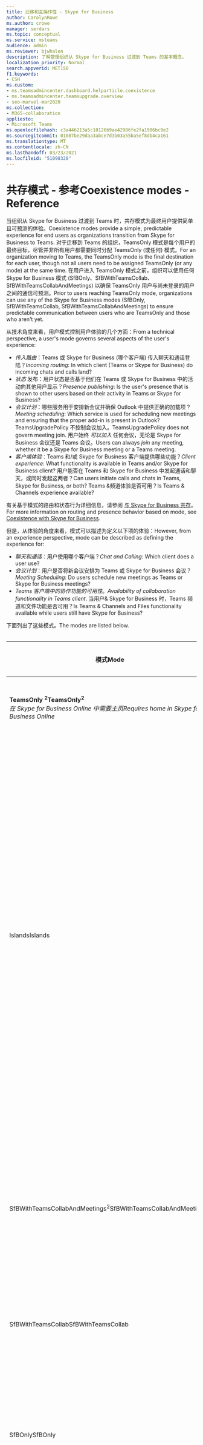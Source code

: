 ```yaml
---
title: 迁移和互操作性 - Skype for Business
author: CarolynRowe
ms.author: crowe
manager: serdars
ms.topic: conceptual
ms.service: msteams
audience: admin
ms.reviewer: bjwhalen
description: 了解管理组织从 Skype for Business 过渡到 Teams 的基本概念。
localization_priority: Normal
search.appverid: MET150
f1.keywords:
- CSH
ms.custom:
- ms.teamsadmincenter.dashboard.helparticle.coexistence
- ms.teamsadmincenter.teamsupgrade.overview
- seo-marvel-mar2020
ms.collection:
- M365-collaboration
appliesto:
- Microsoft Teams
ms.openlocfilehash: c3a446213a5c10126b9ae42986fe2fa1986bc9e2
ms.sourcegitcommit: 01087be29daa3abce7d3b03a55ba5ef8db4ca161
ms.translationtype: MT
ms.contentlocale: zh-CN
ms.lasthandoff: 03/23/2021
ms.locfileid: "51098328"
---
```

# <a name="coexistence-modes---reference"></a><span data-ttu-id="d2bb5-103">共存模式 - 参考</span><span class="sxs-lookup"><span data-stu-id="d2bb5-103">Coexistence modes - Reference</span></span>

<span data-ttu-id="d2bb5-104">当组织从 Skype for Business 过渡到 Teams 时，共存模式为最终用户提供简单且可预测的体验。</span><span class="sxs-lookup"><span data-stu-id="d2bb5-104">Coexistence modes provide a simple, predictable experience for end users as organizations transition from Skype for Business to Teams.</span></span> <span data-ttu-id="d2bb5-105">对于迁移到 Teams 的组织，TeamsOnly 模式是每个用户的最终目标，尽管并非所有用户都需要同时分配 TeamsOnly (或任何) 模式。</span><span class="sxs-lookup"><span data-stu-id="d2bb5-105">For an organization moving to Teams, the TeamsOnly mode is the final destination for each user, though not all users need to be assigned TeamsOnly (or any mode) at the same time.</span></span> <span data-ttu-id="d2bb5-106">在用户进入 TeamsOnly 模式之前，组织可以使用任何 Skype for Business 模式 (SfBOnly、SfBWithTeamsCollab、SfBWithTeamsCollabAndMeetings) 以确保 TeamsOnly 用户与尚未登录的用户之间的通信可预测。</span><span class="sxs-lookup"><span data-stu-id="d2bb5-106">Prior to users reaching TeamsOnly mode, organizations can use any of the Skype for Business modes (SfBOnly, SfBWithTeamsCollab, SfBWithTeamsCollabAndMeetings) to ensure predictable communication between users who are TeamsOnly and those who aren't yet.</span></span>

<span data-ttu-id="d2bb5-107">从技术角度来看，用户模式控制用户体验的几个方面：</span><span class="sxs-lookup"><span data-stu-id="d2bb5-107">From a technical perspective, a user's mode governs several  aspects of the user's experience:</span></span>

- <span data-ttu-id="d2bb5-108">*传入路由*：Teams 或 Skype for Business (哪个客户端) 传入聊天和通话登陆？</span><span class="sxs-lookup"><span data-stu-id="d2bb5-108">*Incoming routing*: In which client (Teams or Skype for Business) do incoming chats and calls land?</span></span> 
- <span data-ttu-id="d2bb5-109">*状态* 发布：用户状态是否基于他们在 Teams 或 Skype for Business 中的活动向其他用户显示？</span><span class="sxs-lookup"><span data-stu-id="d2bb5-109">*Presence publishing*: Is the user's presence that is shown to other users based on their activity in Teams or Skype for Business?</span></span> 
- <span data-ttu-id="d2bb5-110">*会议计划*：哪些服务用于安排新会议并确保 Outlook 中提供正确的加载项？</span><span class="sxs-lookup"><span data-stu-id="d2bb5-110">*Meeting scheduling*: Which service is used for scheduling new meetings and ensuring that the proper add-in is present in Outlook?</span></span> <span data-ttu-id="d2bb5-111">TeamsUpgradePolicy 不控制会议加入。</span><span class="sxs-lookup"><span data-stu-id="d2bb5-111">TeamsUpgradePolicy does not govern meeting join.</span></span> <span data-ttu-id="d2bb5-112">用户始终 *可以加入* 任何会议，无论是 Skype for Business 会议还是 Teams 会议。</span><span class="sxs-lookup"><span data-stu-id="d2bb5-112">Users can always *join* any meeting, whether it be a Skype for Business meeting or a Teams meeting.</span></span>
- <span data-ttu-id="d2bb5-113">*客户端体验*：Teams 和/或 Skype for Business 客户端提供哪些功能？</span><span class="sxs-lookup"><span data-stu-id="d2bb5-113">*Client experience*: What functionality is available in Teams and/or Skype for Business client?</span></span> <span data-ttu-id="d2bb5-114">用户能否在 Teams 和 Skype for Business 中发起通话和聊天，或同时发起这两者？</span><span class="sxs-lookup"><span data-stu-id="d2bb5-114">Can users initiate calls and chats in Teams, Skype for Business, or both?</span></span> <span data-ttu-id="d2bb5-115">Teams &频道体验是否可用？</span><span class="sxs-lookup"><span data-stu-id="d2bb5-115">Is Teams & Channels experience available?</span></span>  

<span data-ttu-id="d2bb5-116">有关基于模式的路由和状态行为详细信息，请参阅 [与 Skype for Business 共存](./coexistence-chat-calls-presence.md)。</span><span class="sxs-lookup"><span data-stu-id="d2bb5-116">For more information on routing and presence behavior based on mode, see [Coexistence with Skype for Business](./coexistence-chat-calls-presence.md).</span></span>

<span data-ttu-id="d2bb5-117">但是，从体验的角度来看，模式可以描述为定义以下项的体验：</span><span class="sxs-lookup"><span data-stu-id="d2bb5-117">However, from an experience perspective, mode can be described as defining the experience for:</span></span>
- <span data-ttu-id="d2bb5-118">*聊天和通话*：用户使用哪个客户端？</span><span class="sxs-lookup"><span data-stu-id="d2bb5-118">*Chat and Calling*: Which client does a user use?</span></span>
- <span data-ttu-id="d2bb5-119">*会议计划*：用户是否将新会议安排为 Teams 或 Skype for Business 会议？</span><span class="sxs-lookup"><span data-stu-id="d2bb5-119">*Meeting Scheduling*: Do users schedule new meetings as Teams or Skype for Business meetings?</span></span>
- <span data-ttu-id="d2bb5-120">*Teams 客户端中的协作功能的可用性*。</span><span class="sxs-lookup"><span data-stu-id="d2bb5-120">*Availability of collaboration functionality in Teams client*.</span></span> <span data-ttu-id="d2bb5-121">当用户& Skype for Business 时，Teams 频道和文件功能是否可用？</span><span class="sxs-lookup"><span data-stu-id="d2bb5-121">Is Teams & Channels and Files functionality available while users still have Skype for Business?</span></span>

<span data-ttu-id="d2bb5-122">下面列出了这些模式。</span><span class="sxs-lookup"><span data-stu-id="d2bb5-122">The modes are listed below.</span></span>
</br>
</br>

|<span data-ttu-id="d2bb5-123">模式</span><span class="sxs-lookup"><span data-stu-id="d2bb5-123">Mode</span></span>|<span data-ttu-id="d2bb5-124">通话和聊天</span><span class="sxs-lookup"><span data-stu-id="d2bb5-124">Calling and Chat</span></span>|<span data-ttu-id="d2bb5-125">会议计划<sup>1</sup></span><span class="sxs-lookup"><span data-stu-id="d2bb5-125">Meeting Scheduling<sup>1</sup></span></span>|<span data-ttu-id="d2bb5-126">Teams & 频道</span><span class="sxs-lookup"><span data-stu-id="d2bb5-126">Teams & Channels</span></span>|<span data-ttu-id="d2bb5-127">用例</span><span class="sxs-lookup"><span data-stu-id="d2bb5-127">Use Case</span></span>|
|---|---|---|---|---|
|<span data-ttu-id="d2bb5-128">**TeamsOnly <sup>2</sup>**</span><span class="sxs-lookup"><span data-stu-id="d2bb5-128">**TeamsOnly<sup>2</sup>**</span></span></br><span data-ttu-id="d2bb5-129">*在 Skype for Business Online 中需要主页*</span><span class="sxs-lookup"><span data-stu-id="d2bb5-129">*Requires home in Skype for Business Online*</span></span>|<span data-ttu-id="d2bb5-130">Teams</span><span class="sxs-lookup"><span data-stu-id="d2bb5-130">Teams</span></span>|<span data-ttu-id="d2bb5-131">Teams</span><span class="sxs-lookup"><span data-stu-id="d2bb5-131">Teams</span></span>|<span data-ttu-id="d2bb5-132">是</span><span class="sxs-lookup"><span data-stu-id="d2bb5-132">Yes</span></span>|<span data-ttu-id="d2bb5-133">正在升级的最终状态。</span><span class="sxs-lookup"><span data-stu-id="d2bb5-133">The final state of being upgraded.</span></span> <span data-ttu-id="d2bb5-134">也是新租户的默认值。</span><span class="sxs-lookup"><span data-stu-id="d2bb5-134">Also the default for new tenants.</span></span>|
|<span data-ttu-id="d2bb5-135">Islands</span><span class="sxs-lookup"><span data-stu-id="d2bb5-135">Islands</span></span>|<span data-ttu-id="d2bb5-136">任一</span><span class="sxs-lookup"><span data-stu-id="d2bb5-136">Either</span></span>|<span data-ttu-id="d2bb5-137">任一</span><span class="sxs-lookup"><span data-stu-id="d2bb5-137">Either</span></span>|<span data-ttu-id="d2bb5-138">是</span><span class="sxs-lookup"><span data-stu-id="d2bb5-138">Yes</span></span>|<span data-ttu-id="d2bb5-139">默认配置。</span><span class="sxs-lookup"><span data-stu-id="d2bb5-139">Default configuration.</span></span> <span data-ttu-id="d2bb5-140">允许单个用户并排评估这两个客户端。</span><span class="sxs-lookup"><span data-stu-id="d2bb5-140">Allows a single user to evaluate both clients side by side.</span></span> <span data-ttu-id="d2bb5-141">聊天和通话可以登陆任一客户端，因此用户必须始终运行这两个客户端。</span><span class="sxs-lookup"><span data-stu-id="d2bb5-141">Chats and calls can land in either client, so users must always run both clients.</span></span> <span data-ttu-id="d2bb5-142">为了避免令人困惑或回归的 Skype for Business 体验，Skype for Business 将继续处理外部 (联合) 通信、PSTN 语音服务和语音应用程序、Office 集成和其他一些集成。</span><span class="sxs-lookup"><span data-stu-id="d2bb5-142">To avoid a confusing or regressed Skype for Business experience, external (federated) communications, PSTN voice services and voice applications, Office integration, and several other integrations continue to be handled by Skype for Business.</span></span>|
|<span data-ttu-id="d2bb5-143">SfBWithTeamsCollabAndMeetings<sup>2</sup></span><span class="sxs-lookup"><span data-stu-id="d2bb5-143">SfBWithTeamsCollabAndMeetings<sup>2</sup></span></span>|<span data-ttu-id="d2bb5-144">Skype for Business</span><span class="sxs-lookup"><span data-stu-id="d2bb5-144">Skype for Business</span></span>|<span data-ttu-id="d2bb5-145">Teams</span><span class="sxs-lookup"><span data-stu-id="d2bb5-145">Teams</span></span>|<span data-ttu-id="d2bb5-146">是</span><span class="sxs-lookup"><span data-stu-id="d2bb5-146">Yes</span></span>|<span data-ttu-id="d2bb5-147">"会议第一"。</span><span class="sxs-lookup"><span data-stu-id="d2bb5-147">"Meetings First".</span></span> <span data-ttu-id="d2bb5-148">主要面向本地组织，如果尚未准备好将呼叫转移到云，则他们可受益于 Teams 会议功能。</span><span class="sxs-lookup"><span data-stu-id="d2bb5-148">Primarily for on-premises organizations to benefit from Teams meeting functionality, if they are not yet ready to move calling to the cloud.</span></span>|
|<span data-ttu-id="d2bb5-149">SfBWithTeamsCollab</span><span class="sxs-lookup"><span data-stu-id="d2bb5-149">SfBWithTeamsCollab</span></span>|<span data-ttu-id="d2bb5-150">Skype for Business</span><span class="sxs-lookup"><span data-stu-id="d2bb5-150">Skype for Business</span></span>|<span data-ttu-id="d2bb5-151">Skype for Business</span><span class="sxs-lookup"><span data-stu-id="d2bb5-151">Skype for Business</span></span>|<span data-ttu-id="d2bb5-152">是</span><span class="sxs-lookup"><span data-stu-id="d2bb5-152">Yes</span></span>|<span data-ttu-id="d2bb5-153">需要更严格管理控制的复杂组织的备用起点。</span><span class="sxs-lookup"><span data-stu-id="d2bb5-153">Alternate starting point for complex organizations that need tighter administrative control.</span></span>|
|<span data-ttu-id="d2bb5-154">SfBOnly</span><span class="sxs-lookup"><span data-stu-id="d2bb5-154">SfBOnly</span></span>|<span data-ttu-id="d2bb5-155">Skype for Business</span><span class="sxs-lookup"><span data-stu-id="d2bb5-155">Skype for Business</span></span>|<span data-ttu-id="d2bb5-156">Skype for Business</span><span class="sxs-lookup"><span data-stu-id="d2bb5-156">Skype for Business</span></span>|<span data-ttu-id="d2bb5-157">否<sup>3</sup></span><span class="sxs-lookup"><span data-stu-id="d2bb5-157">No<sup>3</sup></span></span>|<span data-ttu-id="d2bb5-158">针对对数据控制有严格要求的组织的专用方案。</span><span class="sxs-lookup"><span data-stu-id="d2bb5-158">Specialized scenario for organizations with strict requirements around data control.</span></span> <span data-ttu-id="d2bb5-159">Teams 仅用于加入其他人安排的会议。</span><span class="sxs-lookup"><span data-stu-id="d2bb5-159">Teams is used only to join meetings scheduled by others.</span></span>|
||||||

</br>
</br>

<span data-ttu-id="d2bb5-160">**注意：**</span><span class="sxs-lookup"><span data-stu-id="d2bb5-160">**Notes:**</span></span>

<span data-ttu-id="d2bb5-161"><sup>1</sup> 无论是在 Teams 中 (Skype for Business) ，加入现有会议的能力都不受模式约束。</span><span class="sxs-lookup"><span data-stu-id="d2bb5-161"><sup>1</sup> The ability to join an existing meeting (whether scheduled in Teams or in Skype for Business) isn't governed by mode.</span></span> <span data-ttu-id="d2bb5-162">默认情况下，用户始终可以加入他们受邀参加的任何会议。</span><span class="sxs-lookup"><span data-stu-id="d2bb5-162">By default, users can always join any meeting they have been invited to.</span></span>

<span data-ttu-id="d2bb5-163"><sup>2</sup> 默认情况下，向单个用户分配 TeamsOnly 或 SfbWithTeamsCollabAndMeetings 时，该用户计划用于将来的任何现有 Skype for Business 会议将转换为 Teams 会议。</span><span class="sxs-lookup"><span data-stu-id="d2bb5-163"><sup>2</sup> By default, when assigning either TeamsOnly or SfbWithTeamsCollabAndMeetings to an individual user, any existing Skype for Business meetings scheduled by that user for the future are converted to Teams meetings.</span></span> <span data-ttu-id="d2bb5-164">如果需要，可以通过在授予 TeamsUpgradePolicy 时指定 ，或在 Teams 管理门户中取消选中复选框，将这些会议保留为 Skype for Business  `-MigrateMeetingsToTeams $false` 会议。</span><span class="sxs-lookup"><span data-stu-id="d2bb5-164">If desired, you can leave these meetings as Skype for Business meetings either by specifying  `-MigrateMeetingsToTeams $false` when granting TeamsUpgradePolicy, or by unselecting the checkbox in the Teams Admin portal.</span></span> <span data-ttu-id="d2bb5-165">在租户范围内授予 TeamsUpgradePolicy 时，无法将会议从 Skype for Business 转换为 Teams。</span><span class="sxs-lookup"><span data-stu-id="d2bb5-165">The ability to convert meetings from Skype for Business to Teams is not available when granting TeamsUpgradePolicy on a tenant-wide basis.</span></span> 

<span data-ttu-id="d2bb5-166"><sup>3</sup> 目前，Teams 无法禁用 Teams 和频道功能，因此目前仍保持启用状态。</span><span class="sxs-lookup"><span data-stu-id="d2bb5-166"><sup>3</sup> Currently, Teams does not have the ability to disable the Teams and Channels functionality so this remains enabled for now.</span></span>


## <a name="using-teamsupgradepolicy"></a><span data-ttu-id="d2bb5-167">使用 TeamsUpgradePolicy</span><span class="sxs-lookup"><span data-stu-id="d2bb5-167">Using TeamsUpgradePolicy</span></span>

<span data-ttu-id="d2bb5-168">TeamsUpgradePolicy 公开两个关键属性：Mode 和 NotifySfbUsers。</span><span class="sxs-lookup"><span data-stu-id="d2bb5-168">TeamsUpgradePolicy exposes two key properties: Mode and NotifySfbUsers.</span></span> 
</br>
</br>

|<span data-ttu-id="d2bb5-169">参数</span><span class="sxs-lookup"><span data-stu-id="d2bb5-169">Parameter</span></span>|<span data-ttu-id="d2bb5-170">类型</span><span class="sxs-lookup"><span data-stu-id="d2bb5-170">Type</span></span>|<span data-ttu-id="d2bb5-171">允许的值</span><span class="sxs-lookup"><span data-stu-id="d2bb5-171">Allowed values</span></span></br><span data-ttu-id="d2bb5-172"> (以斜体显示) </span><span class="sxs-lookup"><span data-stu-id="d2bb5-172">(default in italics)</span></span>|<span data-ttu-id="d2bb5-173">说明</span><span class="sxs-lookup"><span data-stu-id="d2bb5-173">Description</span></span>|
|---|---|---|---|
|<span data-ttu-id="d2bb5-174">模式</span><span class="sxs-lookup"><span data-stu-id="d2bb5-174">Mode</span></span>|<span data-ttu-id="d2bb5-175">枚举</span><span class="sxs-lookup"><span data-stu-id="d2bb5-175">Enum</span></span>|<span data-ttu-id="d2bb5-176">*Islands*</span><span class="sxs-lookup"><span data-stu-id="d2bb5-176">*Islands*</span></span></br><span data-ttu-id="d2bb5-177">TeamsOnly</span><span class="sxs-lookup"><span data-stu-id="d2bb5-177">TeamsOnly</span></span></br><span data-ttu-id="d2bb5-178">SfBOnly</span><span class="sxs-lookup"><span data-stu-id="d2bb5-178">SfBOnly</span></span></br><span data-ttu-id="d2bb5-179">SfBWithTeamsCollab</span><span class="sxs-lookup"><span data-stu-id="d2bb5-179">SfBWithTeamsCollab</span></span></br><span data-ttu-id="d2bb5-180">SfBWithTeamsCollabAndMeetings</span><span class="sxs-lookup"><span data-stu-id="d2bb5-180">SfBWithTeamsCollabAndMeetings</span></span>|<span data-ttu-id="d2bb5-181">指示客户端应运行的模式。</span><span class="sxs-lookup"><span data-stu-id="d2bb5-181">Indicates the mode the client should run in.</span></span>|
|<span data-ttu-id="d2bb5-182">NotifySfbUsers</span><span class="sxs-lookup"><span data-stu-id="d2bb5-182">NotifySfbUsers</span></span>|<span data-ttu-id="d2bb5-183">Bool</span><span class="sxs-lookup"><span data-stu-id="d2bb5-183">Bool</span></span>|<span data-ttu-id="d2bb5-184">*False* 或 true</span><span class="sxs-lookup"><span data-stu-id="d2bb5-184">*False* or true</span></span>|<span data-ttu-id="d2bb5-185">指示是否显示 Skype for Business 客户端中的横幅，告知用户 Teams 即将替换 Skype for Business。</span><span class="sxs-lookup"><span data-stu-id="d2bb5-185">Indicates whether to show a banner in the Skype for Business client informing the user that Teams will soon replace Skype for Business.</span></span> <span data-ttu-id="d2bb5-186">如果 Mode=TeamsOnly，这不能为 true。</span><span class="sxs-lookup"><span data-stu-id="d2bb5-186">This can't be true if Mode=TeamsOnly.</span></span>|
|||||

<span data-ttu-id="d2bb5-187">Teams 通过内置的只读策略提供 TeamsUpgradePolicy 的所有相关实例。</span><span class="sxs-lookup"><span data-stu-id="d2bb5-187">Teams provides all relevant instances of TeamsUpgradePolicy via built-in, read-only policies.</span></span> <span data-ttu-id="d2bb5-188">因此，只有 Get 和 Grant cmdlet 可用。</span><span class="sxs-lookup"><span data-stu-id="d2bb5-188">Therefore, only Get and Grant cmdlets are available.</span></span> <span data-ttu-id="d2bb5-189">下面列出了内置实例。</span><span class="sxs-lookup"><span data-stu-id="d2bb5-189">The built-in instances are listed below.</span></span>
</br>
</br>

|<span data-ttu-id="d2bb5-190">Identity </span><span class="sxs-lookup"><span data-stu-id="d2bb5-190">Identity</span></span>|<span data-ttu-id="d2bb5-191">模式</span><span class="sxs-lookup"><span data-stu-id="d2bb5-191">Mode</span></span>|<span data-ttu-id="d2bb5-192">NotifySfbUsers</span><span class="sxs-lookup"><span data-stu-id="d2bb5-192">NotifySfbUsers</span></span>|
|---|---|---|
|<span data-ttu-id="d2bb5-193">Islands</span><span class="sxs-lookup"><span data-stu-id="d2bb5-193">Islands</span></span>|<span data-ttu-id="d2bb5-194">Islands</span><span class="sxs-lookup"><span data-stu-id="d2bb5-194">Islands</span></span>|<span data-ttu-id="d2bb5-195">False</span><span class="sxs-lookup"><span data-stu-id="d2bb5-195">False</span></span>|
|<span data-ttu-id="d2bb5-196">IslandsWithNotify</span><span class="sxs-lookup"><span data-stu-id="d2bb5-196">IslandsWithNotify</span></span>|<span data-ttu-id="d2bb5-197">Islands</span><span class="sxs-lookup"><span data-stu-id="d2bb5-197">Islands</span></span>|<span data-ttu-id="d2bb5-198">True</span><span class="sxs-lookup"><span data-stu-id="d2bb5-198">True</span></span>|
|<span data-ttu-id="d2bb5-199">SfBOnly</span><span class="sxs-lookup"><span data-stu-id="d2bb5-199">SfBOnly</span></span>|<span data-ttu-id="d2bb5-200">SfBOnly</span><span class="sxs-lookup"><span data-stu-id="d2bb5-200">SfBOnly</span></span>|<span data-ttu-id="d2bb5-201">False</span><span class="sxs-lookup"><span data-stu-id="d2bb5-201">False</span></span>|
|<span data-ttu-id="d2bb5-202">SfBOnlyWithNotify</span><span class="sxs-lookup"><span data-stu-id="d2bb5-202">SfBOnlyWithNotify</span></span>|<span data-ttu-id="d2bb5-203">SfBOnly</span><span class="sxs-lookup"><span data-stu-id="d2bb5-203">SfBOnly</span></span>|<span data-ttu-id="d2bb5-204">True</span><span class="sxs-lookup"><span data-stu-id="d2bb5-204">True</span></span>|
|<span data-ttu-id="d2bb5-205">SfBWithTeamsCollab</span><span class="sxs-lookup"><span data-stu-id="d2bb5-205">SfBWithTeamsCollab</span></span>|<span data-ttu-id="d2bb5-206">SfBWithTeamsCollab</span><span class="sxs-lookup"><span data-stu-id="d2bb5-206">SfBWithTeamsCollab</span></span>|<span data-ttu-id="d2bb5-207">False</span><span class="sxs-lookup"><span data-stu-id="d2bb5-207">False</span></span>|
|<span data-ttu-id="d2bb5-208">SfBWithTeamsCollabWithNotify</span><span class="sxs-lookup"><span data-stu-id="d2bb5-208">SfBWithTeamsCollabWithNotify</span></span>|<span data-ttu-id="d2bb5-209">SfBWithTeamsCollab</span><span class="sxs-lookup"><span data-stu-id="d2bb5-209">SfBWithTeamsCollab</span></span>|<span data-ttu-id="d2bb5-210">True</span><span class="sxs-lookup"><span data-stu-id="d2bb5-210">True</span></span>|
|<span data-ttu-id="d2bb5-211">SfBWithTeamsCollabAndMeetings</span><span class="sxs-lookup"><span data-stu-id="d2bb5-211">SfBWithTeamsCollabAndMeetings</span></span>|<span data-ttu-id="d2bb5-212">SfBWithTeamsCollabAndMeetings</span><span class="sxs-lookup"><span data-stu-id="d2bb5-212">SfBWithTeamsCollabAndMeetings</span></span>|<span data-ttu-id="d2bb5-213">False</span><span class="sxs-lookup"><span data-stu-id="d2bb5-213">False</span></span>|
|<span data-ttu-id="d2bb5-214">SfBWithTeamsCollabAndMeetingsWithNotify</span><span class="sxs-lookup"><span data-stu-id="d2bb5-214">SfBWithTeamsCollabAndMeetingsWithNotify</span></span>|<span data-ttu-id="d2bb5-215">SfBWithTeamsCollabAndMeetings</span><span class="sxs-lookup"><span data-stu-id="d2bb5-215">SfBWithTeamsCollabAndMeetings</span></span>|<span data-ttu-id="d2bb5-216">True</span><span class="sxs-lookup"><span data-stu-id="d2bb5-216">True</span></span>|
|<span data-ttu-id="d2bb5-217">UpgradeToTeams</span><span class="sxs-lookup"><span data-stu-id="d2bb5-217">UpgradeToTeams</span></span>|<span data-ttu-id="d2bb5-218">TeamsOnly</span><span class="sxs-lookup"><span data-stu-id="d2bb5-218">TeamsOnly</span></span>|<span data-ttu-id="d2bb5-219">False</span><span class="sxs-lookup"><span data-stu-id="d2bb5-219">False</span></span>|
|<span data-ttu-id="d2bb5-220">全局</span><span class="sxs-lookup"><span data-stu-id="d2bb5-220">Global</span></span></br><span data-ttu-id="d2bb5-221">*Default*</span><span class="sxs-lookup"><span data-stu-id="d2bb5-221">*Default*</span></span>|<span data-ttu-id="d2bb5-222">Islands</span><span class="sxs-lookup"><span data-stu-id="d2bb5-222">Islands</span></span>|<span data-ttu-id="d2bb5-223">False</span><span class="sxs-lookup"><span data-stu-id="d2bb5-223">False</span></span>|
||||

<span data-ttu-id="d2bb5-224">这些策略实例可以授予单个用户，也可以基于租户范围授予。</span><span class="sxs-lookup"><span data-stu-id="d2bb5-224">These policy instances can be granted either to individual users or on a tenant-wide basis.</span></span> <span data-ttu-id="d2bb5-225">例如：</span><span class="sxs-lookup"><span data-stu-id="d2bb5-225">For example:</span></span>
- <span data-ttu-id="d2bb5-226">若要将用户 ($SipAddress) Teams，请授予"UpgradeToTeams"实例：</span><span class="sxs-lookup"><span data-stu-id="d2bb5-226">To upgrade a user ($SipAddress) to Teams, grant the "UpgradeToTeams" instance:</span></span></br>
`Grant-CsTeamsUpgradePolicy -PolicyName UpgradeToTeams -Identity $SipAddress`
- <span data-ttu-id="d2bb5-227">若要升级整个租户，请省略 grant 命令中的 identity 参数：</span><span class="sxs-lookup"><span data-stu-id="d2bb5-227">To upgrade the entire tenant, omit the identity parameter from the grant command:</span></span></br>
`Grant-CsTeamsUpgradePolicy -PolicyName UpgradeToTeams`

## <a name="the-teams-client-user-experience-when-using-skype-for-business-modes"></a><span data-ttu-id="d2bb5-228">使用 Skype for Business 模式时 Teams 客户端用户体验</span><span class="sxs-lookup"><span data-stu-id="d2bb5-228">The Teams client user experience when using Skype for Business modes</span></span>

<span data-ttu-id="d2bb5-229">如果用户位于任何 Skype for Business 模式 (SfBOnly、SfBWithTeamsCollab、SfBWithTeamsCollabAndMeetings) 中，所有传入的聊天和呼叫将路由到用户的 Skype for Business 客户端。</span><span class="sxs-lookup"><span data-stu-id="d2bb5-229">When a user is in any of the Skype for Business modes (SfBOnly, SfBWithTeamsCollab, SfBWithTeamsCollabAndMeetings), all incoming chats and calls are routed to the user's Skype for Business client.</span></span> <span data-ttu-id="d2bb5-230">为了避免最终用户混淆并确保正确的路由，当用户处于任何 Skype for Business 模式时，将自动禁用 Teams 客户端中的呼叫和聊天功能。</span><span class="sxs-lookup"><span data-stu-id="d2bb5-230">To avoid end-user confusion and ensure proper routing, calling and chat functionality in the Teams client is automatically disabled when a user is in any of the Skype for Business modes.</span></span> <span data-ttu-id="d2bb5-231">同样，当用户处于 SfBOnly 或 SfBWithTeamsCollab 模式时，Teams 中的会议计划会自动禁用，当用户处于 SfBWithTeamsCollabAndMeetings 模式时自动启用。</span><span class="sxs-lookup"><span data-stu-id="d2bb5-231">Similarly, meeting scheduling in Teams is automatically disabled when users are in the SfBOnly or SfBWithTeamsCollab modes, and automatically enabled when a user is in the SfBWithTeamsCollabAndMeetings mode.</span></span> <span data-ttu-id="d2bb5-232">有关详细信息，请参阅 [Teams 客户端体验和共存模式的一致性](./teams-client-experience-and-conformance-to-coexistence-modes.md)。</span><span class="sxs-lookup"><span data-stu-id="d2bb5-232">For details, see [Teams client experience and conformance to coexistence modes](./teams-client-experience-and-conformance-to-coexistence-modes.md).</span></span>

> [!Note] 
> - <span data-ttu-id="d2bb5-233">在交付 Teams 和频道的自动强制执行之前，SfbOnly 和 SfBWithTeamsCollab 模式的行为相同。</span><span class="sxs-lookup"><span data-stu-id="d2bb5-233">Prior to delivery of the automatic enforcement of Teams and Channels, the SfbOnly and SfBWithTeamsCollab modes behave the same.</span></span>


## <a name="detailed-mode-descriptions"></a><span data-ttu-id="d2bb5-234">详细模式说明</span><span class="sxs-lookup"><span data-stu-id="d2bb5-234">Detailed mode descriptions</span></span>
</br>
</br>

|<span data-ttu-id="d2bb5-235">模式</span><span class="sxs-lookup"><span data-stu-id="d2bb5-235">Mode</span></span>|<span data-ttu-id="d2bb5-236">解释</span><span class="sxs-lookup"><span data-stu-id="d2bb5-236">Explanation</span></span>|
|---|---|
|<span data-ttu-id="d2bb5-237">**Islands**</span><span class="sxs-lookup"><span data-stu-id="d2bb5-237">**Islands**</span></span></br><span data-ttu-id="d2bb5-238"> (默认) </span><span class="sxs-lookup"><span data-stu-id="d2bb5-238">(default)</span></span>|<span data-ttu-id="d2bb5-239">用户同时运行 Skype for Business 和 Teams。</span><span class="sxs-lookup"><span data-stu-id="d2bb5-239">A user runs both Skype for Business and Teams side by side.</span></span> <span data-ttu-id="d2bb5-240">此用户：</span><span class="sxs-lookup"><span data-stu-id="d2bb5-240">This user:</span></span></br><ul><li><span data-ttu-id="d2bb5-241">可以在 Skype for Business 或 Teams 客户端中发起聊天和 VoIP 呼叫。</span><span class="sxs-lookup"><span data-stu-id="d2bb5-241">Can initiate chats and VoIP calls in either Skype for Business or Teams client.</span></span> <span data-ttu-id="d2bb5-242">注意：在本地拥有 Skype for Business 的用户无法从 Teams 启动以联系其他 Skype for Business 用户，无论接收者的模式如何。</span><span class="sxs-lookup"><span data-stu-id="d2bb5-242">Note: Users with Skype for Business homed on-premises cannot initiate from Teams to reach another Skype for Business user, regardless of the recipient's mode.</span></span><li><span data-ttu-id="d2bb5-243">接收其他& Skype for Business 客户端在 Skype for Business 中发起的 VoIP 呼叫的聊天。</span><span class="sxs-lookup"><span data-stu-id="d2bb5-243">Receives chats & VoIP calls initiated in Skype for Business by another user in their Skype for Business client.</span></span><li><span data-ttu-id="d2bb5-244">在 Teams 客户端&用户在 Teams 中发起 VoIP 呼叫时接收聊天（如果他们位于同一 *租户中*）。</span><span class="sxs-lookup"><span data-stu-id="d2bb5-244">Receives chats & VoIP calls initiated in Teams by another user in their Teams client if they are in the *same tenant*.</span></span><li><span data-ttu-id="d2bb5-245">接收由& Skype for Business 客户端中的其他用户在 Teams 中发起的 VoIP 呼叫的聊天（如果他们在联合租户  *中*）。</span><span class="sxs-lookup"><span data-stu-id="d2bb5-245">Receives chats & VoIP calls initiated in Teams by another user in their Skype for Business client if they are in a  *federated tenant*.</span></span> <li><span data-ttu-id="d2bb5-246">具有 PSTN 功能，如下所述：</span><span class="sxs-lookup"><span data-stu-id="d2bb5-246">Has PSTN functionality as noted below:</span></span><ul><li><span data-ttu-id="d2bb5-247">当用户在本地的 Skype for Business 中企业语音，PSTN 呼叫始终在 Skype for Business 中发起和接收。</span><span class="sxs-lookup"><span data-stu-id="d2bb5-247">When the user is homed in Skype for Business on-premises and has Enterprise Voice, PSTN calls are always initiated and received in Skype for Business.</span></span><li><span data-ttu-id="d2bb5-248">当用户位于 Skype for Business Online 上并且拥有 Microsoft Phone System 时，用户始终在 Skype for Business 中发起和接收 PSTN 呼叫：</span><span class="sxs-lookup"><span data-stu-id="d2bb5-248">When the user is homed on Skype for Business Online and has Microsoft Phone System, the user always initiates and receives PSTN calls in Skype for Business:</span></span><ul><li><span data-ttu-id="d2bb5-249">无论用户具有 Microsoft 呼叫计划，还是通过 Skype for Business Cloud Connector Edition 或 Skype for Business Server (混合语音本地部署连接到 PSTN 网络，) 。</span><span class="sxs-lookup"><span data-stu-id="d2bb5-249">This happens whether the user has a Microsoft Calling Plan, or connects to the PSTN network through either Skype for Business Cloud Connector Edition or an on-premises deployment of Skype for Business Server (hybrid voice).</span></span><li><span data-ttu-id="d2bb5-250">**注意：在群岛模式下不支持电话系统直接路由。**</span><span class="sxs-lookup"><span data-stu-id="d2bb5-250">**Note: Phone System Direct Routing is not supported in Islands mode.**</span></span></ul></ul><li><span data-ttu-id="d2bb5-251">在 Skype for Business 中接收 Microsoft 呼叫队列和自动助理呼叫：</span><span class="sxs-lookup"><span data-stu-id="d2bb5-251">Receives Microsoft Call Queues and Auto-Attendant calls in Skype for Business:</span></span><ul><li><span data-ttu-id="d2bb5-252">在群岛模式下，分配给呼叫队列和自动助理的电话号码不能 **是电话** 系统直接路由号码。</span><span class="sxs-lookup"><span data-stu-id="d2bb5-252">Phone numbers assigned to Call Queues and Auto-Attendants **cannot** be Phone System Direct Routing numbers in Islands mode.</span></span></ul></ul><li><span data-ttu-id="d2bb5-253">可以在 Teams 或 Skype for Business (安排会议，并且将默认看到这两个) 。</span><span class="sxs-lookup"><span data-stu-id="d2bb5-253">Can schedule meetings in Teams or Skype for Business (and will see both plug-ins by default).</span></span><li><span data-ttu-id="d2bb5-254">可以加入任何 Skype for Business 或 Teams 会议;会议将在相应的客户端中打开。</span><span class="sxs-lookup"><span data-stu-id="d2bb5-254">Can join any Skype for Business or Teams meeting; the meeting will open in the respective client.</span></span></ul>|
|<span data-ttu-id="d2bb5-255">**SfBOnly**</span><span class="sxs-lookup"><span data-stu-id="d2bb5-255">**SfBOnly**</span></span>|<span data-ttu-id="d2bb5-256">用户仅运行 Skype for Business。</span><span class="sxs-lookup"><span data-stu-id="d2bb5-256">A user runs only Skype for Business.</span></span> <span data-ttu-id="d2bb5-257">此用户：</span><span class="sxs-lookup"><span data-stu-id="d2bb5-257">This user:</span></span></br><ul><li><span data-ttu-id="d2bb5-258">只能从 Skype for Business 发起聊天和通话。</span><span class="sxs-lookup"><span data-stu-id="d2bb5-258">Can initiate chats and calls from Skype for Business only.</span></span><li><span data-ttu-id="d2bb5-259">无论发起在何处，都可以在 Skype for Business 客户端中接收任何聊天/呼叫，除非发起者是在本地拥有 Skype for Business 的 Teams 用户。*<li> 只能安排 Skype for Business 会议，但可以加入 Skype for </br> \* Business 或 Teams 会议。* 不建议将群岛模式与本地用户结合使用，而不要与 SfBOnly 模式下的其他用户结合使用。</span><span class="sxs-lookup"><span data-stu-id="d2bb5-259">Receives any chat/call in their Skype for Business client, regardless of where initiated, unless the initiator is a Teams user with Skype for Business homed on-premises.*<li>Can schedule only Skype for Business meetings, but can join Skype for Business or Teams meetings.</br>\** Using Islands mode with on-premises users is not recommended in combination with other users in SfBOnly mode.</span></span> <span data-ttu-id="d2bb5-260">如果本地拥有 Skype for Business 的 Teams 用户发起与 SfBOnly 用户的通话或聊天，则 SfBOnly 用户不可访问，并收到错过的聊天或呼叫电子邮件。\*</span><span class="sxs-lookup"><span data-stu-id="d2bb5-260">If a Teams user with Skype for Business homed on-premises initiates a call or chat to an SfBOnly user, the SfBOnly user is not reachable and receives a missed chat or call email.\*</span></span>|
|<span data-ttu-id="d2bb5-261">**SfBWithTeamsCollab**</span><span class="sxs-lookup"><span data-stu-id="d2bb5-261">**SfBWithTeamsCollab**</span></span>|<span data-ttu-id="d2bb5-262">用户同时运行 Skype for Business 和 Teams。</span><span class="sxs-lookup"><span data-stu-id="d2bb5-262">A user runs both Skype for Business and Teams side by side.</span></span> <span data-ttu-id="d2bb5-263">此用户：</span><span class="sxs-lookup"><span data-stu-id="d2bb5-263">This user:</span></span></br><ul><li><span data-ttu-id="d2bb5-264">具有 SfBOnly 模式下用户的功能。</span><span class="sxs-lookup"><span data-stu-id="d2bb5-264">Has the functionality of a user in SfBOnly mode.</span></span><li><span data-ttu-id="d2bb5-265">仅为组协作和频道 (Teams) ;聊天/通话/会议安排被禁用。</span><span class="sxs-lookup"><span data-stu-id="d2bb5-265">Has Teams enabled only for group collaboration (Channels); chat/calling/meeting scheduling are disabled.</span></span></ul>|
|<span data-ttu-id="d2bb5-266">**SfBWithTeamsCollab </br> AndMeetings**</span><span class="sxs-lookup"><span data-stu-id="d2bb5-266">**SfBWithTeamsCollab</br>AndMeetings**</span></span>|<span data-ttu-id="d2bb5-267">用户同时运行 Skype for Business 和 Teams。</span><span class="sxs-lookup"><span data-stu-id="d2bb5-267">A user runs both Skype for Business and Teams side by side.</span></span> <span data-ttu-id="d2bb5-268">此用户：</span><span class="sxs-lookup"><span data-stu-id="d2bb5-268">This user:</span></span><ul><li><span data-ttu-id="d2bb5-269">具有 SfBOnly 模式下用户的聊天和通话功能。</span><span class="sxs-lookup"><span data-stu-id="d2bb5-269">Has the chat and calling functionality of user in SfBOnly mode.</span></span><li><span data-ttu-id="d2bb5-270">已启用 Teams 进行组协作 (频道 - 包括频道对话) ;聊天和通话已禁用。</span><span class="sxs-lookup"><span data-stu-id="d2bb5-270">Has Teams enabled for group collaboration (channels - includes channel conversations); chat and calling are disabled.</span></span><li><span data-ttu-id="d2bb5-271">只能安排 Teams 会议，但可以加入 Skype for Business 或 Teams 会议。</span><span class="sxs-lookup"><span data-stu-id="d2bb5-271">Can schedule only Teams meetings, but can join Skype for Business or Teams meetings.</span></span></ul>|
|<span data-ttu-id="d2bb5-272">**TeamsOnly**</span><span class="sxs-lookup"><span data-stu-id="d2bb5-272">**TeamsOnly**</span></span></br><span data-ttu-id="d2bb5-273"> (SfB Online 家庭版) </span><span class="sxs-lookup"><span data-stu-id="d2bb5-273">(requires SfB Online home)</span></span>|<span data-ttu-id="d2bb5-274">用户仅运行 Teams。</span><span class="sxs-lookup"><span data-stu-id="d2bb5-274">A user runs only Teams.</span></span> <span data-ttu-id="d2bb5-275">此用户：</span><span class="sxs-lookup"><span data-stu-id="d2bb5-275">This user:</span></span><ul><li><span data-ttu-id="d2bb5-276">无论从何处启动，都可以在 Teams 客户端中接收任何聊天和通话。</span><span class="sxs-lookup"><span data-stu-id="d2bb5-276">Receives any chats and calls in their Teams client, regardless of where initiated.</span></span><li><span data-ttu-id="d2bb5-277">只能从 Teams 发起聊天和通话。</span><span class="sxs-lookup"><span data-stu-id="d2bb5-277">Can initiate chats and calls from Teams only.</span></span><li><span data-ttu-id="d2bb5-278">只能在 Teams 中安排会议，但可以加入 Skype for Business 或 Teams 会议。</span><span class="sxs-lookup"><span data-stu-id="d2bb5-278">Can schedule meetings in Teams only, but can join Skype for Business or Teams meetings.</span></span><li><span data-ttu-id="d2bb5-279">可以继续使用 Skype for Business IP 电话。</span><span class="sxs-lookup"><span data-stu-id="d2bb5-279">Can continue to use Skype for Business IP phones.</span></span><br><br><span data-ttu-id="d2bb5-280">*在 Teams 采用饱和之前，不建议在群岛模式下将 TeamsOnly 模式与其他用户结合使用;也就是说，所有岛屿模式用户都主动使用和监视 Teams 和 Skype for Business 客户端。如果 TeamsOnly 用户发起与群岛用户的通话或聊天，该呼叫或聊天将登陆到群岛用户的 Teams 客户端;如果群岛用户不使用或监视 Teams，该用户将显示为脱机状态，并且 TeamsOnly 用户无法访问该用户。*</span><span class="sxs-lookup"><span data-stu-id="d2bb5-280">*Using TeamsOnly mode in combination with other users in Islands mode is not recommended until Teams adoption is saturated; that is, all Islands mode users actively use and monitor both the Teams and Skype for Business clients. If a TeamsOnly user initiates a call or chat to an Islands user, that call or chat will land in the Islands user's Teams client; if the Islands user does not use or monitor Teams, that user will appear offline and will not be reachable by the TeamsOnly user.*</span></span></ul> |
|||




## <a name="related-topics"></a><span data-ttu-id="d2bb5-281">相关主题</span><span class="sxs-lookup"><span data-stu-id="d2bb5-281">Related topics</span></span>

[<span data-ttu-id="d2bb5-282">与 Skype for Business 共存</span><span class="sxs-lookup"><span data-stu-id="d2bb5-282">Coexistence with Skype for Business</span></span>](./coexistence-chat-calls-presence.md)

[<span data-ttu-id="d2bb5-283">Teams 客户端体验和共存模式的一致性</span><span class="sxs-lookup"><span data-stu-id="d2bb5-283">Teams client experience and conformance to coexistence modes</span></span>](./teams-client-experience-and-conformance-to-coexistence-modes.md)

[<span data-ttu-id="d2bb5-284">Get-CsTeamsUpgradePolicy</span><span class="sxs-lookup"><span data-stu-id="d2bb5-284">Get-CsTeamsUpgradePolicy</span></span>](/powershell/module/skype/get-csteamsupgradepolicy?view=skype-ps)

[<span data-ttu-id="d2bb5-285">Grant-CsTeamsUpgradePolicy</span><span class="sxs-lookup"><span data-stu-id="d2bb5-285">Grant-CsTeamsUpgradePolicy</span></span>](/powershell/module/skype/grant-csteamsupgradepolicy?view=skype-ps)

[<span data-ttu-id="d2bb5-286">Get-CsTeamsUpgradeConfiguration</span><span class="sxs-lookup"><span data-stu-id="d2bb5-286">Get-CsTeamsUpgradeConfiguration</span></span>](/powershell/module/skype/get-csteamsupgradeconfiguration?view=skype-ps)

[<span data-ttu-id="d2bb5-287">Set-CsTeamsUpgradeConfiguration</span><span class="sxs-lookup"><span data-stu-id="d2bb5-287">Set-CsTeamsUpgradeConfiguration</span></span>](/powershell/module/skype/set-csteamsupgradeconfiguration?view=skype-ps)

[<span data-ttu-id="d2bb5-288">使用会议迁移服务 (MMS)</span><span class="sxs-lookup"><span data-stu-id="d2bb5-288">Using the Meeting Migration Service (MMS)</span></span>](/skypeforbusiness/audio-conferencing-in-office-365/setting-up-the-meeting-migration-service-mms)